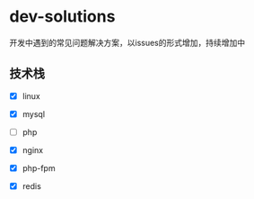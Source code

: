 # dev-solutions

开发中遇到的常见问题解决方案，以issues的形式增加，持续增加中

## 技术栈

* [x] linux
* [x] mysql
* [ ] php
* [x] nginx
* [x] php-fpm
* [x] redis

